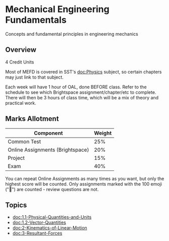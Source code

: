 # Mechanical Engineering Fundamentals

Concepts and fundamental principles in engineering mechanics

## Overview

4 Credit Units

Most of MEFD is covered in SST's <doc:Physics> subject, so certain chapters may just link to that subject.

Each week will have 1 hour of OAL, done BEFORE class. Refer to the schedule to see which Brightspace 
assignment/chapter/etc to complete. There will then be 3 hours of class time, which will be a mix of 
theory and practical work.

## Marks Allotment

| Component | Weight |
| -------- | ------ |
| Common Test | 25% |
| Online Assignments (Brightspace) | 20% |
| Project | 15% |
| Exam | 40% |

You can repeat Online Assignments as many times as you want, but only the highest score will be counted. Only assignments marked with the 100 emoji ("💯") are counted - review questions are not.

## Topics
- <doc:1.1-Physical-Quantities-and-Units>
- <doc:1.2-Vector-Quantities>
- <doc:2-Kinematics-of-Linear-Motion>
- <doc:3-Resultant-Forces>